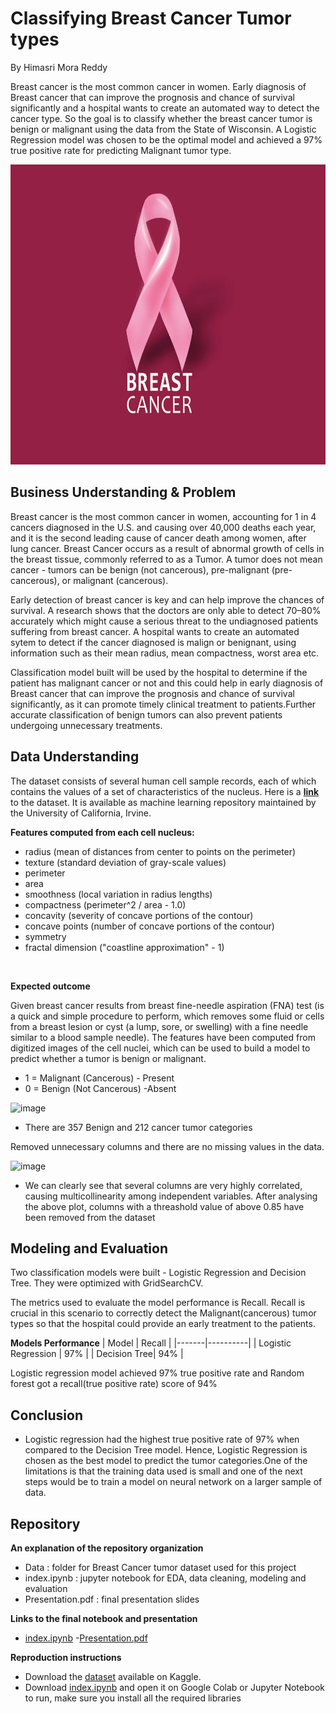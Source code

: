 # Classifying Breast Cancer Tumor types
By Himasri Mora Reddy

Breast cancer is the most common cancer in women. Early diagnosis of Breast cancer that can improve the prognosis and chance of survival significantly and a hospital wants to create an automated way to detect the cancer type. So the goal is to classify whether the breast cancer tumor is benign or malignant using the data from the State of Wisconsin. A Logistic Regression model was chosen to be the optimal model and achieved a 97% true positive rate for predicting Malignant tumor type.

<p align="center" width="100%">
<img src="https://github.com/hmorareddy/AI_Capstone/blob/main/image.png" alt="breast cancer logo" height="480" width="640"/>
</p>

## Business Understanding & Problem

Breast cancer is the most common cancer in women, accounting for 1 in 4 cancers diagnosed in the U.S. and causing over 40,000 deaths each year, and it is the second leading cause of cancer death among women, after lung cancer. Breast Cancer occurs as a result of abnormal growth of cells in the breast tissue, commonly referred to as a Tumor. A tumor does not mean cancer - tumors can be benign (not cancerous), pre-malignant (pre-cancerous), or malignant (cancerous).

Early detection of breast cancer is key and can help improve the chances of survival. A research shows that the doctors are only able to detect 70–80% accurately which might cause a serious threat to the undiagnosed patients suffering from breast cancer. A hospital wants to create an automated sytem to detect if the cancer diagnosed is malign or benignant, using information such as their mean radius, mean compactness, worst area etc.

Classification model built will be used by the hospital to determine if the patient has malignant cancer or not and this could help in early diagnosis of Breast cancer that can improve the prognosis and chance of survival significantly, as it can promote timely clinical treatment to patients.Further accurate classification of benign tumors can also prevent patients undergoing unnecessary treatments.

## Data Understanding

The dataset consists of several human cell sample records, each of which contains the values of a set of characteristics of the nucleus. Here is a **[link](https://www.kaggle.com/datasets/uciml/breast-cancer-wisconsin-data)** to the dataset. It is available as machine learning repository maintained by the University of California, Irvine.

<strong>Features computed from each cell nucleus:</strong>

- radius (mean of distances from center to points on the perimeter)
- texture (standard deviation of gray-scale values)
- perimeter
- area
- smoothness (local variation in radius lengths)
- compactness (perimeter^2 / area - 1.0)
- concavity (severity of concave portions of the contour)
- concave points (number of concave portions of the contour)
- symmetry
- fractal dimension ("coastline approximation" - 1)
<br>

<strong>Expected outcome </strong>

Given breast cancer results from breast fine-needle aspiration (FNA) test (is a quick and simple procedure to perform, which removes some fluid or cells from a breast lesion or cyst (a lump, sore, or swelling) with a fine needle similar to a blood sample needle). The features have been computed from digitized images of the cell nuclei, which can be used to build a model to predict whether a tumor is benign or malignant.
* 1 = Malignant (Cancerous) - Present
* 0 = Benign (Not Cancerous) -Absent

![image](https://user-images.githubusercontent.com/110204917/216629877-f3a9672e-f0ff-47ad-82b4-0ee4554aa211.png)

* There are 357 Benign and 212 cancer tumor categories

Removed unnecessary columns and there are no missing values in the data.

![image](https://user-images.githubusercontent.com/110204917/216631007-a66d04de-4935-4c44-b752-e72ce2b3d45b.png)

* We can clearly see that several columns are very highly correlated, causing multicollinearity among independent variables. After analysing the above plot, columns with a threashold value of above 0.85 have been removed from the dataset 

## Modeling and Evaluation

Two classification models were built - Logistic Regression and Decision Tree. They were optimized with GridSearchCV.

The metrics used to evaluate the model performance is Recall. Recall is crucial in this scenario to correctly detect the Malignant(cancerous) tumor types so that the hospital could provide an early treatment to the patients. 

**Models Performance**
| Model |  Recall |
|-------|----------|
| Logistic Regression | 97% |
| Decision Tree| 94% |

Logistic regression model achieved 97% true positive rate and Random forest got a recall(true positive rate) score of 94%

## Conclusion

- Logistic regression had the highest true positive rate of 97% when compared to the Decision Tree model. Hence, Logistic Regression is chosen as the best model to predict the tumor categories.One of the limitations is that the training data used is small and one of the next steps would be to train a model on neural network on a larger sample of data.

## Repository

**An explanation of the repository organization**
- Data : folder for Breast Cancer tumor dataset used for this project
- index.ipynb : jupyter notebook for EDA, data cleaning, modeling and evaluation
- Presentation.pdf : final presentation slides

**Links to the final notebook and presentation**
- [index.ipynb](.//index.ipynb)
-[Presentation.pdf](.//Presentation.pdf)

**Reproduction instructions**
- Download the [dataset](https://www.kaggle.com/datasets/uciml/breast-cancer-wisconsin-data) available on Kaggle.
- Download [index.ipynb](.//index.ipynb) and open it on Google Colab or Jupyter Notebook to run, make sure you install all the required libraries
